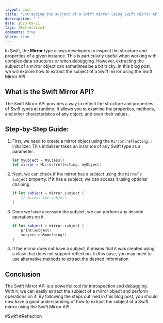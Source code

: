 ```yaml
---
layout: post
title: "Extracting the subject of a Swift Mirror using Swift Mirror API"
description: " "
date: 2023-09-21
tags: [Reflection]
comments: true
share: true
---
```


In Swift, the **Mirror** type allows developers to inspect the structure and properties of a given instance. This is particularly useful when working with complex data structures or when debugging. However, extracting the subject of a mirror object can sometimes be a bit tricky. In this blog post, we will explore how to extract the subject of a Swift mirror using the Swift Mirror API.

## What is the Swift Mirror API?

The Swift Mirror API provides a way to reflect the structure and properties of Swift types at runtime. It allows you to examine the properties, methods, and other characteristics of any object, and even their values.

## Step-by-Step Guide:

1. First, we need to create a mirror object using the `Mirror(reflecting:)` initializer. This initializer takes an instance of any Swift type as a parameter.

    ```swift
    let myObject = MyClass()
    let mirror = Mirror(reflecting: myObject)
    ```

2. Next, we can check if the mirror has a subject using the `Mirror`'s `subject` property. If it has a subject, we can access it using optional chaining.

    ```swift
    if let subject = mirror.subject {
        // Access the subject
    }
    ```

3. Once we have accessed the subject, we can perform any desired operations on it.

    ```swift
    if let subject = mirror.subject {
        print(subject)
        subject.doSomething()
    }
    ```

4. If the mirror does not have a subject, it means that it was created using a class that does not support reflection. In this case, you may need to use alternative methods to extract the desired information.

## Conclusion

The Swift Mirror API is a powerful tool for introspection and debugging. With it, we can easily extract the subject of a mirror object and perform operations on it. By following the steps outlined in this blog post, you should now have a good understanding of how to extract the subject of a Swift mirror using the Swift Mirror API.

#Swift #Reflection